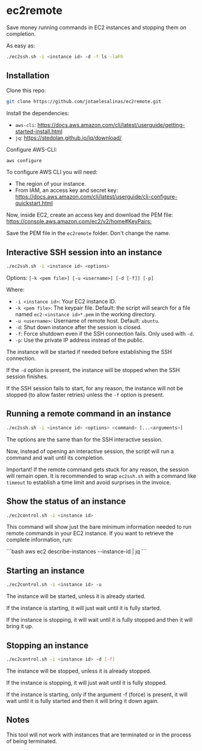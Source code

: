 # ec2remote

Save money running commands in EC2 instances and stopping them on completion.

As easy as:

```bash
./ec2ssh.sh -i <instance id> -d -f ls -laFh
```

## Installation

Clone this repo:

```bash
git clone https://github.com/jotaelesalinas/ec2remote.git
```

Install the dependencies:

- `aws-cli`: <https://docs.aws.amazon.com/cli/latest/userguide/getting-started-install.html>
- `jq`: <https://stedolan.github.io/jq/download/>

Configure AWS-CLI:

```bash
aws configure
```

To configure AWS CLI you will need:

- The region of your instance.
- From IAM, an access key and secret key: <https://docs.aws.amazon.com/cli/latest/userguide/cli-configure-quickstart.html>

Now, inside EC2, create an access key and download the PEM file: <https://console.aws.amazon.com/ec2/v2/home#KeyPairs:>

Save the PEM file in the `ec2remote` folder. Don't change the name.

## Interactive SSH session into an instance

```bash
./ec2ssh.sh -i <instance id> <options>
```

Options: `[-k <pem file>] [-u <username>] [-d [-f]] [-p]`

Where:
- `-i <instance id>`: Your EC2 instance ID.
- `-k <pem file>`: The keypair file. Default: the script will search for a file named `ec2-<instance id>*.pem` in the working directory.
- `-u <username>`: Username of remote host. Default: `ubuntu`.
- `-d`: Shut down instance after the session is closed.
- `-f`: Force shutdown even if the SSH connection fails. Only used with `-d`.
- `-p`: Use the private IP address instead of the public.

The instance will be started if needed before establishing the SSH connection.

If the `-d` option is present, the instance will be stopped when the SSH session finishes.

If the SSH session fails to start, for any reason, the instance will not be stopped (to allow faster retries) unless the `-f` option is present.

## Running a remote command in an instance

```bash
./ec2ssh.sh -i <instance id> <options> <command> [...<arguments>]
```

The options are the same than for the SSH interactive session.

Now, instead of opening an interactive session, the script will run a command and wait until its completion.

Important! If the remote command gets stuck for any reason, the session will remain open. It is recommended to wrap `ec2ssh.sh` with a command like `timeout` to establish a time limit and avoid surprises in the invoice.

## Show the status of an instance

```bash
./ec2control.sh -i <instance id>
```

This command will show just the bare minimum information needed to run remote commands in your EC2 instance. If you want to retrieve the complete information, run:

´´´bash
aws ec2 describe-instances --instance-id <instance id> | jq
´´´

## Starting an instance

```bash
./ec2control.sh -i <instance id> -u
```

The instance will be started, unless it is already started.

If the instance is starting, it will just wait until it is fully started.

If the instance is stopping, it will wait until it is fully stopped and
then it will bring it up.

## Stopping an instance

```bash
./ec2control.sh -i <instance id> -d [-f]
```

The instance will be stopped, unless it is already stopped.

If the instance is stopping, it will just wait until it is fully stopped.

If the instance is starting, only if the argument -f (force) is present, it will wait until it is fully started and then it will bring it down again.

## Notes

This tool will not work with instances that are terminated or in the process of being terminated.
